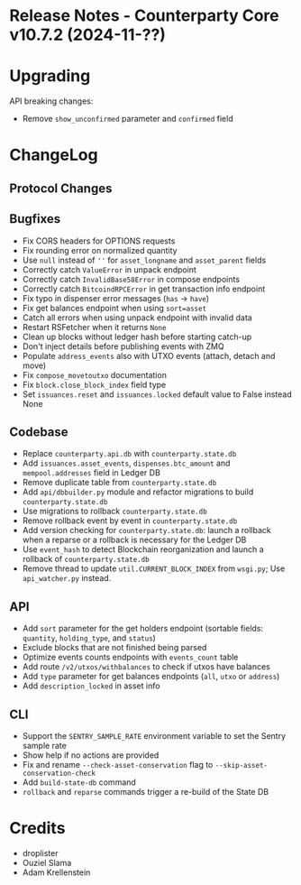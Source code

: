 # Release Notes - Counterparty Core v10.7.2 (2024-11-??)



# Upgrading

API breaking changes:

- Remove `show_unconfirmed` parameter and `confirmed` field


# ChangeLog

## Protocol Changes

## Bugfixes

- Fix CORS headers for OPTIONS requests
- Fix rounding error on normalized quantity
- Use `null` instead of `''` for `asset_longname` and `asset_parent` fields
- Correctly catch `ValueError` in unpack endpoint
- Correctly catch `InvalidBase58Error` in compose endpoints
- Correctly catch `BitcoindRPCError` in get transaction info endpoint
- Fix typo in dispenser error messages (`has` -> `have`)
- Fix get balances endpoint when using `sort=asset`
- Catch all errors when using unpack endpoint with invalid data
- Restart RSFetcher when it returns `None`
- Clean up blocks without ledger hash before starting catch-up
- Don't inject details before publishing events with ZMQ
- Populate `address_events` also with UTXO events (attach, detach and move)
- Fix `compose_movetoutxo` documentation
- Fix `block.close_block_index` field type
- Set `issuances.reset` and `issuances.locked` default value to False instead None 

## Codebase

- Replace `counterparty.api.db` with `counterparty.state.db`
- Add `issuances.asset_events`, `dispenses.btc_amount` and `mempool.addresses` field in Ledger DB
- Remove duplicate table from `counterparty.state.db`
- Add `api/dbbuilder.py` module and refactor migrations to build `counterparty.state.db`
- Use migrations to rollback `counterparty.state.db`
- Remove rollback event by event in `counterparty.state.db`
- Add version checking for `counterparty.state.db`: launch a rollback when a reparse or a rollback is necessary for the Ledger DB
- Use `event_hash` to detect Blockchain reorganization and launch a rollback of `counterparty.state.db`
- Remove thread to update `util.CURRENT_BLOCK_INDEX` from `wsgi.py`; Use `api_watcher.py` instead.

## API

- Add `sort` parameter for the get holders endpoint (sortable fields: `quantity`, `holding_type`, and `status`)
- Exclude blocks that are not finished being parsed
- Optimize events counts endpoints with `events_count` table
- Add route `/v2/utxos/withbalances` to check if utxos have balances
- Add `type` parameter for get balances endpoints (`all`, `utxo` or `address`)
- Add `description_locked` in asset info

## CLI

- Support the `SENTRY_SAMPLE_RATE` environment variable to set the Sentry sample rate
- Show help if no actions are provided
- Fix and rename `--check-asset-conservation` flag to `--skip-asset-conservation-check`
- Add `build-state-db` command
- `rollback` and `reparse` commands trigger a re-build of the State DB

# Credits

* droplister 
* Ouziel Slama
* Adam Krellenstein
